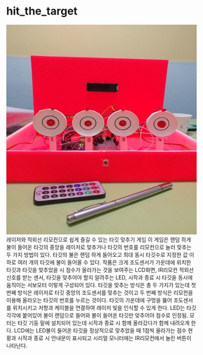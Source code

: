 # hit_the_target
![alt text](https://github.com/ahnyujin/hit_the_target/blob/master/arduino.jpg)
레이저와 적외선 리모컨으로 쉽게 즐길 수 있는 타깃 맞추기 게임
이 게임은 랜덤 하게 불이 들어온 타깃의 중앙을 레이저로 맞추거나 타깃의 번호를 리모컨으로 눌러 맞추는 두 가지 방법이 있다. 타깃의 불은 랜덤 하게 들어오고 최대 동시 타깃수로 지정한 값 이하로 여러 개의 타깃에 불이 들어올 수 있다.
작품은 크게 조도센서가 가운데에 위치한 타깃과 타깃을 맞추었을 시 점수가 올라가는 것을 보여주는 LCD화면, IR리모컨 적외선 신호를 받는 센서, 타깃을 맞추어야 할지 알려주는 LED, 시작과 종료 시 타깃을 동시에 움직이는 서보모터 이렇게 구성되어 있다.
타깃을 맞추는 방식은 총 두 가지가 있는데 첫 번째 방식은 레이저로 타깃 중앙의 조도센서를 맞추는 것이고 두 번째 방식은 리모컨을 이용해 올라오는 타깃의 번호를 누르는 것이다. 
타깃의 가운데에 구멍을 뚫어 조도센서를 위치시키고 저항과 케이블을 연결하여 레이저 빛을 인식할 수 있게 한다. 
LED는 타깃 각각에 붙어있어 불이 랜덤으로 들어와 불이 들어온 타깃만 맞추어야 점수로 인정됨.
모터는 타깃 기둥 밑에 설치되어 있는데 시작과 종료 시 함께 올라갔다가 함께 내려오게 한다. 
LCD에는 LED불이 들어온 타깃을 정상적으로 맞추었을 때 1점씩 올라가는 점수 현황과 시작과 종료 시 안내문이 표시되고 시리얼 모니터에는 IR리모컨에서 눌린 버튼이 나타난다.

